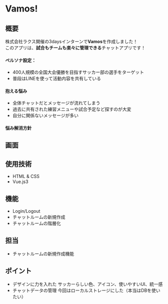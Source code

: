# Vamos!

## 概要
株式会社ラクス開催の3daysインターンで**Vamos**を作成しました！<br>
このアプリは、**試合もチームも楽々に管理できる**チャットアプリです！

#### ペルソナ設定：
- 400人規模の全国大会優勝を目指すサッカー部の選手をターゲット
- 普段はLINEを使って活動内容を共有している
#### 抱える悩み
- 全体チャットだとメッセージが流れてしまう
- 過去に共有された練習メニューや試合予定など探すのが大変
- 自分に関係ないメッセージが多い

#### 悩み解消方針


## 画面

## 使用技術
- HTML & CSS
- Vue.js3

## 機能
- Login/Logout
- チャットルームの新規作成
- チャットルームの階層化

## 担当
- チャットルームの新規作成機能

## ポイント
- デザインに力を入れた
  サッカーらしい色、アイコン、使いやすいUI、統一感
- チャットデータの管理
  今回はローカルストレージにした（本当はDBを使いたい）
